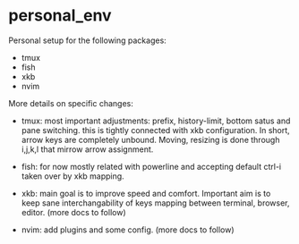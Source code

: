 # personal_env
Personal setup for the following packages:
- tmux
- fish
- xkb
- nvim

More details on specific changes:
- tmux: most important adjustments:
prefix, history-limit, bottom satus and pane switching.
this is tightly connected with xkb configuration.
In short, arrow keys are completely unbound.
Moving, resizing is done through i,j,k,l that mirrow arrow assignment.

- fish: for now mostly related with powerline and accepting default ctrl-i taken over by xkb mapping.

- xkb: main goal is to improve speed and comfort. Important aim is to keep sane interchangability of keys mapping between terminal, browser, editor.
(more docs to follow)

- nvim: add plugins and some config.
(more docs to follow)
